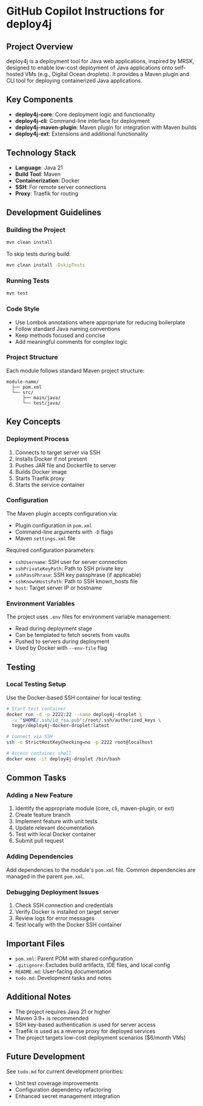 # GitHub Copilot Instructions for deploy4j

## Project Overview

deploy4j is a deployment tool for Java web applications, inspired by MRSK, designed to enable low-cost deployment of Java applications onto self-hosted VMs (e.g., Digital Ocean droplets). It provides a Maven plugin and CLI tool for deploying containerized Java applications.

## Key Components

- **deploy4j-core**: Core deployment logic and functionality
- **deploy4j-cli**: Command-line interface for deployment
- **deploy4j-maven-plugin**: Maven plugin for integration with Maven builds
- **deploy4j-ext**: Extensions and additional functionality

## Technology Stack

- **Language**: Java 21
- **Build Tool**: Maven
- **Containerization**: Docker
- **SSH**: For remote server connections
- **Proxy**: Traefik for routing

## Development Guidelines

### Building the Project

```bash
mvn clean install
```

To skip tests during build:
```bash
mvn clean install -DskipTests
```

### Running Tests

```bash
mvn test
```

### Code Style

- Use Lombok annotations where appropriate for reducing boilerplate
- Follow standard Java naming conventions
- Keep methods focused and concise
- Add meaningful comments for complex logic

### Project Structure

Each module follows standard Maven project structure:
```
module-name/
  ├── pom.xml
  └── src/
      ├── main/java/
      └── test/java/
```

## Key Concepts

### Deployment Process

1. Connects to target server via SSH
2. Installs Docker if not present
3. Pushes JAR file and Dockerfile to server
4. Builds Docker image
5. Starts Traefik proxy
6. Starts the service container

### Configuration

The Maven plugin accepts configuration via:
- Plugin configuration in `pom.xml`
- Command-line arguments with `-D` flags
- Maven `settings.xml` file

Required configuration parameters:
- `sshUsername`: SSH user for server connection
- `sshPrivateKeyPath`: Path to SSH private key
- `sshPassPhrase`: SSH key passphrase (if applicable)
- `sshKnownHostsPath`: Path to SSH known_hosts file
- `host`: Target server IP or hostname

### Environment Variables

The project uses `.env` files for environment variable management:
- Read during deployment stage
- Can be templated to fetch secrets from vaults
- Pushed to servers during deployment
- Used by Docker with `--env-file` flag

## Testing

### Local Testing Setup

Use the Docker-based SSH container for local testing:

```bash
# Start test container
docker run -d -p 2222:22 --name deploy4j-droplet \
  -v "$HOME/.ssh/id_rsa.pub":/root/.ssh/authorized_keys \
  teggr/deploy4j-docker-droplet:latest

# Connect via SSH
ssh -o StrictHostKeyChecking=no -p 2222 root@localhost

# Access container shell
docker exec -it deploy4j-droplet /bin/bash
```

## Common Tasks

### Adding a New Feature

1. Identify the appropriate module (core, cli, maven-plugin, or ext)
2. Create feature branch
3. Implement feature with unit tests
4. Update relevant documentation
5. Test with local Docker container
6. Submit pull request

### Adding Dependencies

Add dependencies to the module's `pom.xml` file. Common dependencies are managed in the parent `pom.xml`.

### Debugging Deployment Issues

1. Check SSH connection and credentials
2. Verify Docker is installed on target server
3. Review logs for error messages
4. Test locally with the Docker SSH container

## Important Files

- `pom.xml`: Parent POM with shared configuration
- `.gitignore`: Excludes build artifacts, IDE files, and local config
- `README.md`: User-facing documentation
- `todo.md`: Development tasks and notes

## Additional Notes

- The project requires Java 21 or higher
- Maven 3.9+ is recommended
- SSH key-based authentication is used for server access
- Traefik is used as a reverse proxy for deployed services
- The project targets low-cost deployment scenarios ($6/month VMs)

## Future Development

See `todo.md` for current development priorities:
- Unit test coverage improvements
- Configuration dependency refactoring
- Enhanced secret management integration
